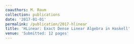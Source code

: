 ```yaml
---
coauthors: M. Raum
collection: publications
date: '2017-01-01'
permalink: /publication/2017-hlinear
title: 'HLinear: Exact Dense Linear Algebra in Haskell'
venue: 'Submitted: 12 pages'
---
```

